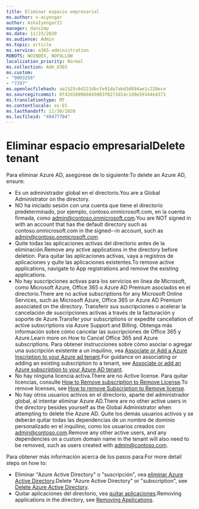 ```yaml
---
title: Eliminar espacio empresarial
ms.author: v-aiyengar
author: AshaIyengar21
manager: dansimp
ms.date: 11/23/2020
ms.audience: Admin
ms.topic: article
ms.service: o365-administration
ROBOTS: NOINDEX, NOFOLLOW
localization_priority: Normal
ms.collection: Adm_O365
ms.custom:
- "9003256"
- "7297"
ms.openlocfilehash: aa1525c6d221dbcfe91da7abd3d094ae1c228ece
ms.sourcegitcommit: 0f42d1600b6845083f0273d14c1d9e59344e4371
ms.translationtype: MT
ms.contentlocale: es-ES
ms.lasthandoff: 11/30/2020
ms.locfileid: "49477704"
---
```

# <a name="delete-tenant"></a><span data-ttu-id="7f500-102">Eliminar espacio empresarial</span><span class="sxs-lookup"><span data-stu-id="7f500-102">Delete tenant</span></span>

<span data-ttu-id="7f500-103">Para eliminar Azure AD, asegúrese de lo siguiente:</span><span class="sxs-lookup"><span data-stu-id="7f500-103">To delete an Azure AD, ensure:</span></span>
- <span data-ttu-id="7f500-104">Es un administrador global en el directorio.</span><span class="sxs-lookup"><span data-stu-id="7f500-104">You are a Global Administrator on the directory.</span></span>
- <span data-ttu-id="7f500-105">NO ha iniciado sesión con una cuenta que tiene el directorio predeterminado, por ejemplo, contoso.onmicrosoft.com, en la cuenta firmada, como admin@contoso.onmicrosoft.com.</span><span class="sxs-lookup"><span data-stu-id="7f500-105">You are NOT signed in with an account that has the default directory such as contoso.onmicrosoft.com in the signed--in account, such as admin@contoso.onmicrosoft.com.</span></span>
- <span data-ttu-id="7f500-106">Quite todas las aplicaciones activas del directorio antes de la eliminación.</span><span class="sxs-lookup"><span data-stu-id="7f500-106">Remove any active applications in the directory before deletion.</span></span> <span data-ttu-id="7f500-107">Para quitar las aplicaciones activas, vaya a registros de aplicaciones y quite las aplicaciones existentes.</span><span class="sxs-lookup"><span data-stu-id="7f500-107">To remove active applications, navigate to App registrations and remove the existing applications.</span></span>
- <span data-ttu-id="7f500-108">No hay suscripciones activas para los servicios en línea de Microsoft, como Microsoft Azure, Office 365 o Azure AD Premium asociados en el directorio.</span><span class="sxs-lookup"><span data-stu-id="7f500-108">There are no active subscriptions for any Microsoft Online Services, such as Microsoft Azure, Office 365 or Azure AD Premium associated on the directory.</span></span> <span data-ttu-id="7f500-109">Transferir sus suscripciones o acelerar la cancelación de suscripciones activas a través de la facturación y soporte de Azure.</span><span class="sxs-lookup"><span data-stu-id="7f500-109">Transfer your subscriptions or expedite cancellation of active subscriptions via Azure Support and Billing.</span></span> <span data-ttu-id="7f500-110">Obtenga más información sobre cómo cancelar las suscripciones de Office 365 y Azure.</span><span class="sxs-lookup"><span data-stu-id="7f500-110">Learn more on How to Cancel Office 365 and Azure subscriptions.</span></span> <span data-ttu-id="7f500-111">Para obtener instrucciones sobre cómo asociar o agregar una suscripción existente a un inquilino, vea [Associate or Add a Azure Inscription to your Azure ad tenant](https://docs.microsoft.com/azure/active-directory/fundamentals/active-directory-how-subscriptions-associated-directory).</span><span class="sxs-lookup"><span data-stu-id="7f500-111">For guidance on associating or adding an existing subscription to a tenant, see [Associate or add an Azure subscription to your Azure AD tenant](https://docs.microsoft.com/azure/active-directory/fundamentals/active-directory-how-subscriptions-associated-directory).</span></span>
- <span data-ttu-id="7f500-112">No hay ninguna licencia activa.</span><span class="sxs-lookup"><span data-stu-id="7f500-112">There are no Active license.</span></span> <span data-ttu-id="7f500-113">Para quitar licencias, consulte [How to Remove subscription to Remove License](https://docs.microsoft.com/azure/active-directory/enterprise-users/directory-delete-howto#delete-a-subscription).</span><span class="sxs-lookup"><span data-stu-id="7f500-113">To remove licenses, see [How to remove Subscription to Remove license](https://docs.microsoft.com/azure/active-directory/enterprise-users/directory-delete-howto#delete-a-subscription).</span></span>
- <span data-ttu-id="7f500-114">No hay otros usuarios activos en el directorio, aparte del administrador global, al intentar eliminar Azure AD.</span><span class="sxs-lookup"><span data-stu-id="7f500-114">There are no other active users in the directory besides yourself as the Global Administrator when attempting to delete the Azure AD.</span></span> <span data-ttu-id="7f500-115">Quite los demás usuarios activos y se deberán quitar todas las dependencias de un nombre de dominio personalizado en el inquilino, como los usuarios creados con admin@contoso.com.</span><span class="sxs-lookup"><span data-stu-id="7f500-115">Remove any other active users, and any dependencies on a custom domain name in the tenant will also need to be removed, such as users created with admin@contoso.com.</span></span>

<span data-ttu-id="7f500-116">Para obtener más información acerca de los pasos para:</span><span class="sxs-lookup"><span data-stu-id="7f500-116">For more detail steps on how to:</span></span>
- <span data-ttu-id="7f500-117">Eliminar "Azure Active Directory" o "suscripción", vea [eliminar Azure Active Directory](https://docs.microsoft.com/azure/active-directory/users-groups-roles/directory-delete-howto).</span><span class="sxs-lookup"><span data-stu-id="7f500-117">Delete "Azure Active Directory" or "subscription",  see [Delete Azure Active Directory](https://docs.microsoft.com/azure/active-directory/users-groups-roles/directory-delete-howto).</span></span>
- <span data-ttu-id="7f500-118">Quitar aplicaciones del directorio, vea [quitar aplicaciones](https://docs.microsoft.com/azure/active-directory/develop/quickstart-remove-app).</span><span class="sxs-lookup"><span data-stu-id="7f500-118">Removing applications in the directory, see [Removing Applications](https://docs.microsoft.com/azure/active-directory/develop/quickstart-remove-app).</span></span> 
